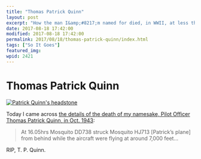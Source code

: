 ```yaml
---
title: "Thomas Patrick Quinn"
layout: post
excerpt: "How the man I&amp;#8217;m named for died, in WWII, at less than half my age."
date: 2017-08-18 17:42:00
modified: 2017-08-18 17:42:00
permalink: 2017/08/18/thomas-patrick-quinn/index.html
tags: ["So It Goes"]
featured_img: 
wpid: 2421
---
```


# Thomas Patrick Quinn

[![Patrick Quinn's headstone](http://www.yorkshire-aircraft.co.uk/aircraft/yorkshire/york43/tpquinn2.jpg)](http://www.yorkshire-aircraft.co.uk/aircraft/yorkshire/york43/hj713.html)

Today I came across [the details of the death of my namesake, Pilot Officer Thomas Patrick Quinn, in Oct. 1943](http://www.yorkshire-aircraft.co.uk/aircraft/yorkshire/york43/hj713.html):

> At 16.05hrs Mosquito DD738 struck Mosquito HJ713 \[Patrick’s plane\] from behind while the aircraft were flying at around 7,000 feet…

RIP, T. P. Quinn.

<span style="border-radius: 2px; text-indent: 20px; width: auto; padding: 0px 4px 0px 0px; text-align: center; font: bold 11px/20px 'Helvetica Neue',Helvetica,sans-serif; color: #ffffff; background: #bd081c no-repeat scroll 3px 50% / 14px 14px; position: absolute; opacity: 1; z-index: 8675309; display: none; cursor: pointer; top: 44px; left: 1073px;">Save</span>

<span style="border-radius: 2px; text-indent: 20px; width: auto; padding: 0px 4px 0px 0px; text-align: center; font: bold 11px/20px 'Helvetica Neue',Helvetica,sans-serif; color: #ffffff; background: #bd081c  no-repeat scroll 3px 50% / 14px 14px; position: absolute; opacity: 1; z-index: 8675309; display: none; cursor: pointer; top: 44px; left: 1065px;">Save</span>